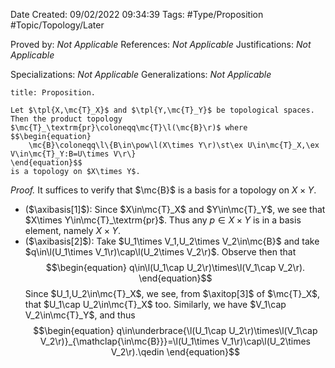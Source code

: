 <div class="topSpace"></div>

Date Created: 09/02/2022 09:34:39
Tags: #Type/Proposition #Topic/Topology/Later

Proved by: <i>Not Applicable</i>
References: <i>Not Applicable</i>
Justifications: <i>Not Applicable</i>

Specializations: <i>Not Applicable</i>
Generalizations: <i>Not Applicable</i>

``` ad-Proposition
title: Proposition.

Let $\tpl{X,\mc{T}_X}$ and $\tpl{Y,\mc{T}_Y}$ be topological spaces. Then the product topology $\mc{T}_\textrm{pr}\coloneqq\mc{T}\l(\mc{B}\r)$ where
$$\begin{equation}
    \mc{B}\coloneqq\l\{B\in\pow\l(X\times Y\r)\st\ex U\in\mc{T}_X,\ex V\in\mc{T}_Y:B=U\times V\r\}
\end{equation}$$
is a topology on $X\times Y$.

```

<i>Proof.</i> It suffices to verify that $\mc{B}$ is a basis for a topology on $X\times Y$.
* ($\axibasis[1]$): Since $X\in\mc{T}_X$ and $Y\in\mc{T}_Y$, we see that $X\times Y\in\mc{T}_\textrm{pr}$. Thus any $p\in X\times Y$ is in a basis element, namely $X\times Y$.
* ($\axibasis[2]$): Take $U_1\times V_1,U_2\times V_2\in\mc{B}$ and take $q\in\l(U_1\times V_1\r)\cap\l(U_2\times V_2\r)$. Observe then that
$$\begin{equation}
    q\in\l(U_1\cap U_2\r)\times\l(V_1\cap V_2\r).
\end{equation}$$
Since $U_1,U_2\in\mc{T}_X$, we see, from $\axitop[3]$ of $\mc{T}_X$, that $U_1\cap U_2\in\mc{T}_X$ too. Similarly, we have $V_1\cap V_2\in\mc{T}_Y$, and thus 
$$\begin{equation}
    q\in\underbrace{\l(U_1\cap U_2\r)\times\l(V_1\cap V_2\r)}_{\mathclap{\in\mc{B}}}=\l(U_1\times V_1\r)\cap\l(U_2\times V_2\r).\qedin
\end{equation}$$
